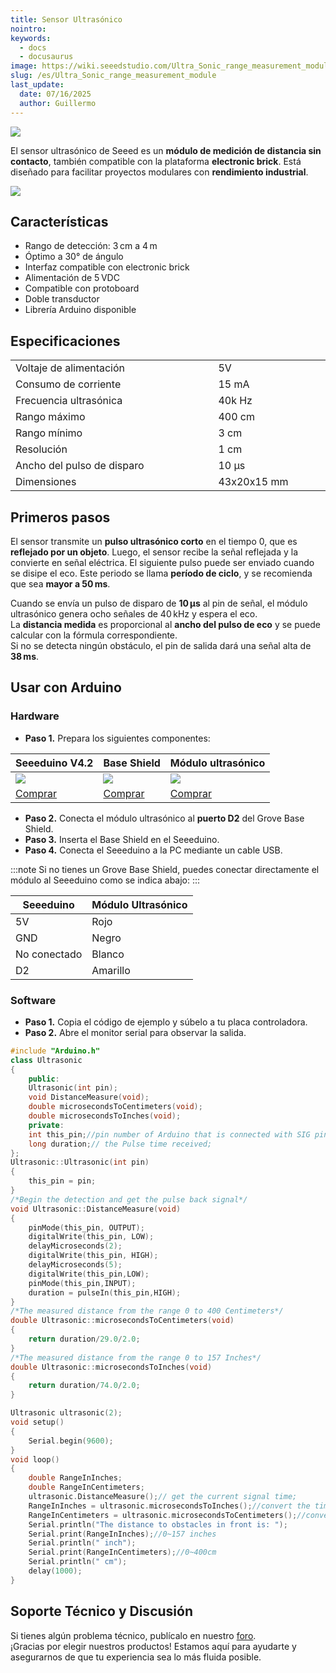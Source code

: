 ```yaml
---
title: Sensor Ultrasónico
nointro:
keywords:
  - docs
  - docusaurus
image: https://wiki.seeedstudio.com/Ultra_Sonic_range_measurement_module/
slug: /es/Ultra_Sonic_range_measurement_module
last_update:
  date: 07/16/2025
  author: Guillermo
---
```

![](https://files.seeedstudio.com/wiki/Ultra_Sonic_range_measurement_module/img/front.jpg)

El sensor ultrasónico de Seeed es un **módulo de medición de distancia sin contacto**, también compatible con la plataforma **electronic brick**. Está diseñado para facilitar proyectos modulares con **rendimiento industrial**.

[![](https://files.seeedstudio.com/wiki/common/Get_One_Now_Banner.png)](https://www.seeedstudio.com/ultra-sonic-range-measurement-module-p-626.html?cPath=144_149)

## Características

* Rango de detección: 3 cm a 4 m  
* Óptimo a 30° de ángulo  
* Interfaz compatible con electronic brick  
* Alimentación de 5 VDC  
* Compatible con protoboard  
* Doble transductor  
* Librería Arduino disponible  

## Especificaciones

<table>
<tr>
<td width="400px"> Voltaje de alimentación
</td>
<td width="200px"> 5V
</td></tr>
<tr>
<td> Consumo de corriente
</td>
<td> 15 mA
</td></tr>
<tr>
<td>Frecuencia ultrasónica
</td>
<td> 40k Hz
</td></tr>
<tr>
<td> Rango máximo
</td>
<td> 400 cm
</td></tr>
<tr>
<td> Rango mínimo
</td>
<td> 3 cm
</td></tr>
<tr>
<td> Resolución
</td>
<td> 1 cm
</td></tr>
<tr>
<td> Ancho del pulso de disparo
</td>
<td> 10 μs
</td></tr>
<tr>
<td> Dimensiones
</td>
<td> 43x20x15 mm
</td></tr></table>

## Primeros pasos

El sensor transmite un **pulso ultrasónico corto** en el tiempo 0, que es **reflejado por un objeto**. Luego, el sensor recibe la señal reflejada y la convierte en señal eléctrica. El siguiente pulso puede ser enviado cuando se disipe el eco. Este periodo se llama **período de ciclo**, y se recomienda que sea **mayor a 50 ms**.

Cuando se envía un pulso de disparo de **10 μs** al pin de señal, el módulo ultrasónico genera ocho señales de 40 kHz y espera el eco.  
La **distancia medida** es proporcional al **ancho del pulso de eco** y se puede calcular con la fórmula correspondiente.  
Si no se detecta ningún obstáculo, el pin de salida dará una señal alta de **38 ms**.

## Usar con Arduino

### Hardware

- **Paso 1.** Prepara los siguientes componentes:

| Seeeduino V4.2 | Base Shield | Módulo ultrasónico |
|---------------|-------------|---------------------|
| ![](https://files.seeedstudio.com/wiki/wiki_english/docs/images/seeeduino_v4.2.jpg) | ![](https://files.seeedstudio.com/wiki/wiki_english/docs/images/base_shield.jpg) | ![](https://files.seeedstudio.com/wiki/Ultra_Sonic_range_measurement_module/img/45d_small.jpg) |
| [Comprar](https://www.seeedstudio.com/Seeeduino-V4.2-p-2517.html) | [Comprar](https://www.seeedstudio.com/Base-Shield-V2-p-1378.html) | [Comprar](https://www.seeedstudio.com/ultra-sonic-range-measurement-module-p-626.html?cPath=144_149) |

- **Paso 2.** Conecta el módulo ultrasónico al **puerto D2** del Grove Base Shield.  
- **Paso 3.** Inserta el Base Shield en el Seeeduino.  
- **Paso 4.** Conecta el Seeeduino a la PC mediante un cable USB.

:::note
Si no tienes un Grove Base Shield, puedes conectar directamente el módulo al Seeeduino como se indica abajo:
:::

| Seeeduino  | Módulo Ultrasónico |
|------------|--------------------|
| 5V         | Rojo               |
| GND        | Negro              |
| No conectado | Blanco           |
| D2         | Amarillo           |

### Software

- **Paso 1.** Copia el código de ejemplo y súbelo a tu placa controladora.  
- **Paso 2.** Abre el monitor serial para observar la salida.

```cpp
#include "Arduino.h"
class Ultrasonic
{
    public:
    Ultrasonic(int pin);
    void DistanceMeasure(void);
    double microsecondsToCentimeters(void);
    double microsecondsToInches(void);
    private:
    int this_pin;//pin number of Arduino that is connected with SIG pin of Ultrasonic Ranger.
    long duration;// the Pulse time received;
};
Ultrasonic::Ultrasonic(int pin)
{
    this_pin = pin;
}
/*Begin the detection and get the pulse back signal*/
void Ultrasonic::DistanceMeasure(void)
{
    pinMode(this_pin, OUTPUT);
    digitalWrite(this_pin, LOW);
    delayMicroseconds(2);
    digitalWrite(this_pin, HIGH);
    delayMicroseconds(5);
    digitalWrite(this_pin,LOW);
    pinMode(this_pin,INPUT);
    duration = pulseIn(this_pin,HIGH);
}
/*The measured distance from the range 0 to 400 Centimeters*/
double Ultrasonic::microsecondsToCentimeters(void)
{
    return duration/29.0/2.0;
}
/*The measured distance from the range 0 to 157 Inches*/
double Ultrasonic::microsecondsToInches(void)
{
    return duration/74.0/2.0;
}

Ultrasonic ultrasonic(2);
void setup()
{
    Serial.begin(9600);
}
void loop()
{
    double RangeInInches;
    double RangeInCentimeters;
    ultrasonic.DistanceMeasure();// get the current signal time;
    RangeInInches = ultrasonic.microsecondsToInches();//convert the time to inches;
    RangeInCentimeters = ultrasonic.microsecondsToCentimeters();//convert the time to centimeters
    Serial.println("The distance to obstacles in front is: ");
    Serial.print(RangeInInches);//0~157 inches
    Serial.println(" inch");
    Serial.print(RangeInCentimeters);//0~400cm
    Serial.println(" cm");
    delay(1000);
}
```

## Soporte Técnico y Discusión

Si tienes algún problema técnico, publícalo en nuestro [foro](http://forum.seeedstudio.com/).  
¡Gracias por elegir nuestros productos! Estamos aquí para ayudarte y asegurarnos de que tu experiencia sea lo más fluida posible.

<div class="button_tech_support_container">
<a href="https://forum.seeedstudio.com/" class="button_forum"></a> 
<a href="https://www.seeedstudio.com/contacts" class="button_email"></a>
</div>

<div class="button_tech_support_container">
<a href="https://discord.gg/eWkprNDMU7" class="button_discord"></a> 
<a href="https://github.com/Seeed-Studio/wiki-documents/discussions/69" class="button_discussion"></a>
</div>